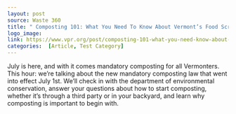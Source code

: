 ```yaml
---
layout: post
source: Waste 360
title: " Composting 101: What You Need To Know About Vermont’s Food Scrap Ban"
logo_image: 
link: https://www.vpr.org/post/composting-101-what-you-need-know-about-vermonts-food-scrap-ban#stream/0
categories:  [Article, Test Category]
---
```

July is here, and with it comes mandatory composting for all Vermonters. This hour: we’re talking about the new mandatory composting law that went into effect July 1st. We’ll check in with the department of environmental conservation, answer your questions about how to start composting, whether it’s through a third party or in your backyard, and learn why composting is important to begin with.
